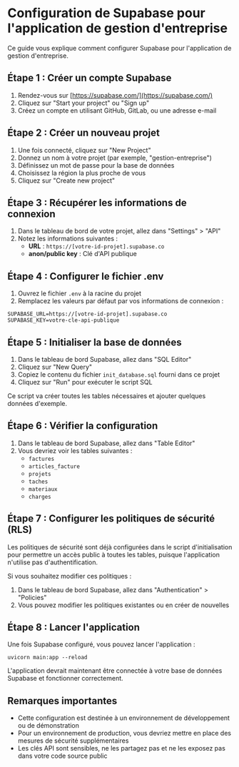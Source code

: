 # Configuration de Supabase pour l'application de gestion d'entreprise

Ce guide vous explique comment configurer Supabase pour l'application de gestion d'entreprise.

## Étape 1 : Créer un compte Supabase

1. Rendez-vous sur [https://supabase.com/](https://supabase.com/)
2. Cliquez sur "Start your project" ou "Sign up"
3. Créez un compte en utilisant GitHub, GitLab, ou une adresse e-mail

## Étape 2 : Créer un nouveau projet

1. Une fois connecté, cliquez sur "New Project"
2. Donnez un nom à votre projet (par exemple, "gestion-entreprise")
3. Définissez un mot de passe pour la base de données
4. Choisissez la région la plus proche de vous
5. Cliquez sur "Create new project"

## Étape 3 : Récupérer les informations de connexion

1. Dans le tableau de bord de votre projet, allez dans "Settings" > "API"
2. Notez les informations suivantes :
   - **URL** : `https://[votre-id-projet].supabase.co`
   - **anon/public key** : Clé d'API publique

## Étape 4 : Configurer le fichier .env

1. Ouvrez le fichier `.env` à la racine du projet
2. Remplacez les valeurs par défaut par vos informations de connexion :

```
SUPABASE_URL=https://[votre-id-projet].supabase.co
SUPABASE_KEY=votre-cle-api-publique
```

## Étape 5 : Initialiser la base de données

1. Dans le tableau de bord Supabase, allez dans "SQL Editor"
2. Cliquez sur "New Query"
3. Copiez le contenu du fichier `init_database.sql` fourni dans ce projet
4. Cliquez sur "Run" pour exécuter le script SQL

Ce script va créer toutes les tables nécessaires et ajouter quelques données d'exemple.

## Étape 6 : Vérifier la configuration

1. Dans le tableau de bord Supabase, allez dans "Table Editor"
2. Vous devriez voir les tables suivantes :
   - `factures`
   - `articles_facture`
   - `projets`
   - `taches`
   - `materiaux`
   - `charges`

## Étape 7 : Configurer les politiques de sécurité (RLS)

Les politiques de sécurité sont déjà configurées dans le script d'initialisation pour permettre un accès public à toutes les tables, puisque l'application n'utilise pas d'authentification.

Si vous souhaitez modifier ces politiques :

1. Dans le tableau de bord Supabase, allez dans "Authentication" > "Policies"
2. Vous pouvez modifier les politiques existantes ou en créer de nouvelles

## Étape 8 : Lancer l'application

Une fois Supabase configuré, vous pouvez lancer l'application :

```
uvicorn main:app --reload
```

L'application devrait maintenant être connectée à votre base de données Supabase et fonctionner correctement.

## Remarques importantes

- Cette configuration est destinée à un environnement de développement ou de démonstration
- Pour un environnement de production, vous devriez mettre en place des mesures de sécurité supplémentaires
- Les clés API sont sensibles, ne les partagez pas et ne les exposez pas dans votre code source public